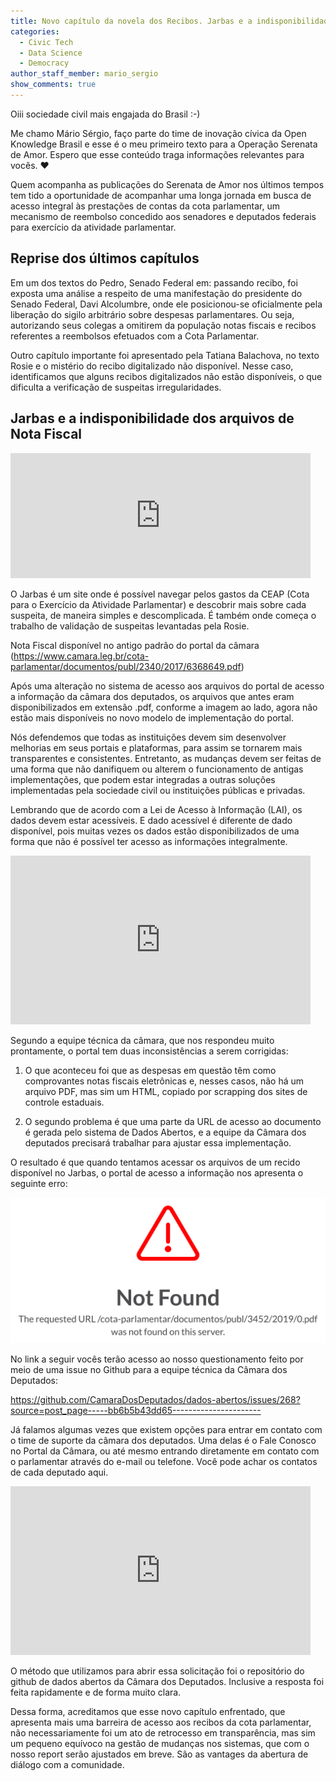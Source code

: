 ```yaml
---
title: Novo capítulo da novela dos Recibos. Jarbas e a indisponibilidade dos arquivos de Nota Fiscal
categories:
  - Civic Tech
  - Data Science
  - Democracy
author_staff_member: mario_sergio
show_comments: true
---
```


Oiii sociedade civil mais engajada do Brasil :-)

Me chamo Mário Sérgio, faço parte do time de inovação cívica da Open Knowledge Brasil e esse é o meu primeiro texto para a Operação Serenata de Amor. Espero que esse conteúdo traga informações relevantes para vocês. ❤

Quem acompanha as publicações do Serenata de Amor nos últimos tempos tem tido a oportunidade de acompanhar uma longa jornada em busca de acesso integral às prestações de contas da cota parlamentar, um mecanismo de reembolso concedido aos senadores e deputados federais para exercício da atividade parlamentar.

## Reprise dos últimos capítulos

Em um dos textos do Pedro, Senado Federal em: passando recibo, foi exposta uma análise a respeito de uma manifestação do presidente do Senado Federal, Davi Alcolumbre, onde ele posicionou-se oficialmente pela liberação do sigilo arbitrário sobre despesas parlamentares. Ou seja, autorizando seus colegas a omitirem da população notas fiscais e recibos referentes a reembolsos efetuados com a Cota Parlamentar.

Outro capítulo importante foi apresentado pela Tatiana Balachova, no texto Rosie e o mistério do recibo digitalizado não disponível. Nesse caso, identificamos que alguns recibos digitalizados não estão disponíveis, o que dificulta a verificação de suspeitas irregularidades.

## Jarbas e a indisponibilidade dos arquivos de Nota Fiscal

<iframe src="https://giphy.com/embed/3oEjHWzZQaCrZW2aWs" width="480" height="200" frameBorder="0" class="giphy-embed" allowFullScreen></iframe><p><a href="https://giphy.com/gifs/3oEjHWzZQaCrZW2aWs"></a></p>

O Jarbas é um site onde é possível navegar pelos gastos da CEAP (Cota para o Exercício da Atividade Parlamentar) e descobrir mais sobre cada suspeita, de maneira simples e descomplicada. É também onde começa o trabalho de validação de suspeitas levantadas pela Rosie.

Nota Fiscal disponível no antigo padrão do portal da câmara (https://www.camara.leg.br/cota-parlamentar/documentos/publ/2340/2017/6368649.pdf)

Após uma alteração no sistema de acesso aos arquivos do portal de acesso a informação da câmara dos deputados, os arquivos que antes eram disponibilizados em extensão .pdf, conforme a imagem ao lado, agora não estão mais disponíveis no novo modelo de implementação do portal.

Nós defendemos que todas as instituições devem sim desenvolver melhorias em seus portais e plataformas, para assim se tornarem mais transparentes e consistentes. Entretanto, as mudanças devem ser feitas de uma forma que não danifiquem ou alterem o funcionamento de antigas implementações, que podem estar integradas a outras soluções implementadas pela sociedade civil ou instituições públicas e privadas.

Lembrando que de acordo com a Lei de Acesso à Informação (LAI), os dados devem estar acessíveis. E dado acessível é diferente de dado disponível, pois muitas vezes os dados estão disponibilizados de uma forma que não é possível ter acesso as informações integralmente.

<iframe src="https://giphy.com/embed/2uIo15nEts52m4uYHP" width="480" height="270" frameBorder="0" class="giphy-embed" allowFullScreen></iframe><p><a href="https://giphy.com/gifs/wetv-we-tv-growing-up-hip-hop-growinguphiphop-2uIo15nEts52m4uYHP"></a></p>

Segundo a equipe técnica da câmara, que nos respondeu muito prontamente, o portal tem duas inconsistências a serem corrigidas:

1. O que aconteceu foi que as despesas em questão têm como comprovantes notas fiscais eletrônicas e, nesses casos, não há um arquivo PDF, mas sim um HTML, copiado por scrapping dos sites de controle estaduais.

2. O segundo problema é que uma parte da URL de acesso ao documento é gerada pelo sistema de Dados Abertos, e a equipe da Câmara dos deputados precisará trabalhar para ajustar essa implementação.

O resultado é que quando tentamos acessar os arquivos de um recido disponível no Jarbas, o portal de acesso a informação nos apresenta o seguinte erro:

![Not Found](/images/posts/not_found.png)

No link a seguir vocês terão acesso ao nosso questionamento feito por meio de uma issue no Github para a equipe técnica da Câmara dos Deputados:

https://github.com/CamaraDosDeputados/dados-abertos/issues/268?source=post_page-----bb6b5b43dd65----------------------

Já falamos algumas vezes que existem opções para entrar em contato com o time de suporte da câmara dos deputados. Uma delas é o Fale Conosco no Portal da Câmara, ou até mesmo entrando diretamente em contato com o parlamentar através do e-mail ou telefone. Você pode achar os contatos de cada deputado aqui.

<iframe src="https://giphy.com/embed/XbT8b0H8vDk52" width="480" height="270" frameBorder="0" class="giphy-embed" allowFullScreen></iframe><p><a href="https://giphy.com/gifs/XbT8b0H8vDk52"></a></p>

O método que utilizamos para abrir essa solicitação foi o repositório do github de dados abertos da Câmara dos Deputados. Inclusive a resposta foi feita rapidamente e de forma muito clara.

Dessa forma, acreditamos que esse novo capítulo enfrentado, que apresenta mais uma barreira de acesso aos recibos da cota parlamentar, não necessariamente foi um ato de retrocesso em transparência, mas sim um pequeno equívoco na gestão de mudanças nos sistemas, que com o nosso report serão ajustados em breve. São as vantages da abertura de diálogo com a comunidade.
